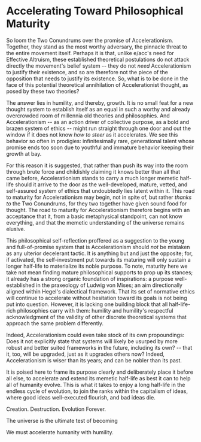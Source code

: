 # Accelerating Toward Philosophical Maturity

So loom the Two Conundrums over the promise of Accelerationism. Together, they stand as the most worthy adversary, the pinnacle threat to the entire movement itself. Perhaps it is that, unlike e/acc's need for Effective Altruism, these established theoretical postulations do not attack directly the movement's belief system -- they do not _need_ Accelerationism to justify their existence, and so are therefore not the piece of the opposition that needs to justify its existence. So, what is to be done in the face of this potential theoretical annihilation of Accelerationist thought, as posed by these two theories?&#x20;

The answer lies in humility, and thereby, growth. It is no small feat for a new thought system to establish itself as an equal in such a worthy and already overcrowded room of millennia old theories and philosophies. And Accelerationism -- as an action driver of collective purpose, as a bold and brazen system of ethics -- might run straight through one door and out the window if it does not know _how to steer_ as it accelerates. We see this behavior so often in prodigies: infinitesimally rare, generational talent whose promise ends too soon due to youthful and immature behavior keeping their growth at bay.&#x20;

For this reason it is suggested, that rather than push its way into the room through brute force and childishly claiming it knows better than all that came before, Accelerationism stands to carry a much longer memetic half-life should it arrive to the door as the well-developed, mature, vetted, and self-assured system of ethics that undoubtedly lies latent within it. This road to maturity for Accelerationism may begin, not in spite of, but rather _thanks to_ the Two Conundrums, for they two together have given sound food for thought. The road to maturity for Accelerationism therefore begins with an acceptance that it, from a basic metaphysical standpoint, can not know everything, and that the memetic understanding of the universe remains elusive.

This philosophical self-reflection proffered as a suggestion to the young and full-of-promise system that is Accelerationism should _not_ be mistaken as any ulterior decelerant tactic. It is anything but and just the opposite; for, if activated, the self-investment put towards its maturing will only sustain a longer half-life to materialize its noble purpose. To note, maturity here we take not mean finding mature philosophical supports to prop up its stances; it already has a strong organic foundation of inspirations: a purpose well-established in the praxeology of Ludwig von Mises; an aim directionally aligned within Hegel's dialectical framework. That its set of normative ethics will continue to accelerate without hesitation toward its goals is not being put into question. However, it is lacking one building block that all half-life-rich philosophies carry with them: humility and humility's respectful acknowledgment of the validity of other discrete theoretical systems that approach the same problem differently.&#x20;

Indeed, Accelerationism could even take stock of its own propoundings: Does it not explicitly state that systems will likely be usurped by more robust and better suited frameworks in the future, including its own? -- that it, too, will be upgraded, just as it upgrades others now? Indeed, Accelerationism is wiser than its years; and can be nobler than its past.&#x20;

It is poised here to frame its purpose clearly and deliberately place it before all else,  to accelerate and extend its memetic half-life as best it can to help all of humanity evolve. This is what it takes to enjoy a long half-life in the endless cycle of evolution, to join the ranks within the capitalism of ideas, where good ideas well-executed flourish, and bad ideas die.&#x20;

Creation. Destruction. Evolution Forever.&#x20;

The universe is the ultimate test of becoming

We must accelerate humanity with humility.

